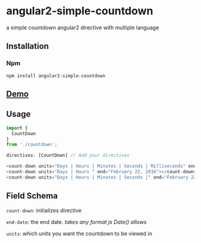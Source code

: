 # angular2-simple-countdown
a simple countdown angular2 directive with multiple language


## Installation

### Npm

`npm install angular2-simple-countdown`

## [Demo](http://plnkr.co/edit/QlfxCCxPzqhMJMTr4veT?p=preview)

## Usage
```javascript
import {
  CountDown
}
from './countdown';

directives: [CountDown] // Add your directives

<count-down units="Days | Hours | Minutes | Seconds | Milliseconds" end="February 22, 2016"></count-down>
<count-down units="Days | Hours " end="February 22, 2016"></count-down>
<count-down units="Days | Hours | Minutes | Seconds |" end="February 22, 2016"></count-down>
```
## Field Schema

`count-down`: initializes directive

`end-date`: the end date. _takes any format js Date() allows_

`units`: which units you want the countdown to be viewed in

